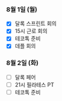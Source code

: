 ### 8월 1일 (월)
- [x] 달록 스프린트 회의
- [x] 15시 근로 회의
- [x] 테코톡 준비
- [x] 데플 회의

### 8월 2일 (화)
- [ ] 달록 페어
- [ ] 21시 필라테스 PT
- [ ] 테코톡 준비
